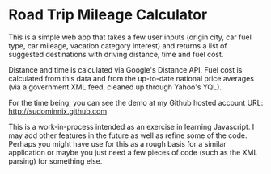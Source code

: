Road Trip Mileage Calculator
==========

This is a simple web app that takes a few user inputs (origin city, car fuel type, car mileage, vacation category interest) and returns a list of suggested destinations with driving distance, time and fuel cost. 

Distance and time is calculated via Google's Distance API. Fuel cost is calculated from this data and from the up-to-date national price averages (via a government XML feed, cleaned up through Yahoo's YQL).  

For the time being, you can see the demo at my Github hosted account URL: http://sudominnix.github.com

This is a work-in-process intended as an exercise in learning Javascript. I may add other features in the future as well as refine some of the code. Perhaps you might have use for this as a rough basis for a similar application or maybe you just need a few pieces of code (such as the XML parsing) for something else.
